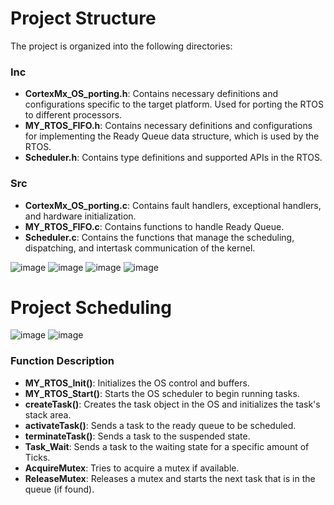 # Project Structure
The project is organized into the following directories:

### Inc
- **CortexMx_OS_porting.h**: Contains necessary definitions and configurations specific to the target platform. Used for porting the RTOS to different processors.
- **MY_RTOS_FIFO.h**: Contains necessary definitions and configurations for implementing the Ready Queue data structure, which is used by the RTOS.
- **Scheduler.h**: Contains type definitions and supported APIs in the RTOS.

 ### Src 
- **CortexMx_OS_porting.c**: Contains fault handlers, exceptional handlers, and hardware initialization.
- **MY_RTOS_FIFO.c**: Contains functions to handle Ready Queue.
- **Scheduler.c**: Contains the functions that manage the scheduling, dispatching, and intertask communication of the kernel.
  
![image](https://github.com/user-attachments/assets/471bd95f-6306-4536-84aa-6012b48e920d)
![image](https://github.com/user-attachments/assets/245fe92e-3ee0-4eb4-a3ee-d8a98ab8f679)
![image](https://github.com/user-attachments/assets/a61ec285-dd11-46b7-933d-67ce33ae8103)
![image](https://github.com/user-attachments/assets/b1c46fcf-f09b-4327-a96f-26911a5fdac2)
# Project Scheduling
![image](https://github.com/user-attachments/assets/02c2d4db-1816-485a-b94f-b6b8a801079f)
![image](https://github.com/user-attachments/assets/94049d06-fdcf-468b-aff0-6a164191326a)
### Function Description

- **MY_RTOS_Init()**: Initializes the OS control and buffers.
- **MY_RTOS_Start()**: Starts the OS scheduler to begin running tasks.
- **createTask()**: Creates the task object in the OS and initializes the task's stack area.
- **activateTask()**: Sends a task to the ready queue to be scheduled.
- **terminateTask()**: Sends a task to the suspended state.
- **Task_Wait**: Sends a task to the waiting state for a specific amount of Ticks.
- **AcquireMutex**: Tries to acquire a mutex if available.
- **ReleaseMutex**: Releases a mutex and starts the next task that is in the queue (if found).

